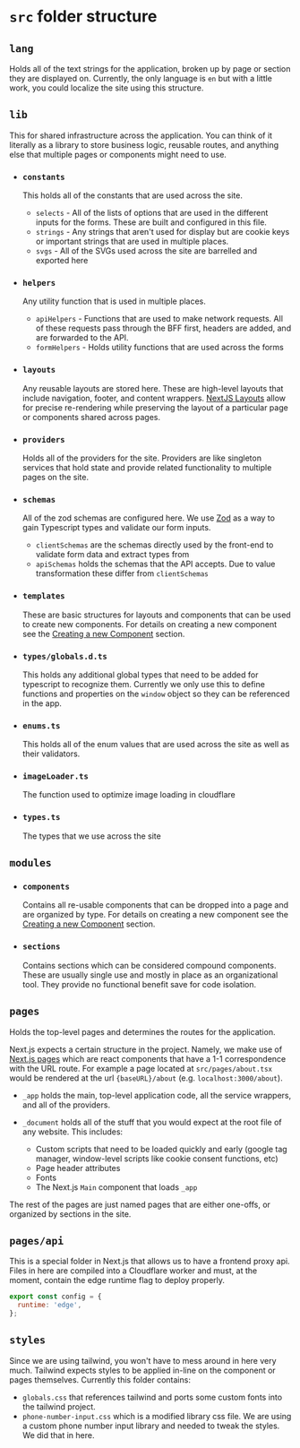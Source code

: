# `src` folder structure

## `lang`

Holds all of the text strings for the application, broken up by page or section they are displayed on. Currently, the only language is `en` but with a little work, you could localize the site using this structure.

## `lib`

This for shared infrastructure across the application. You can think of it literally as a library to store business logic, reusable routes, and anything else that multiple pages or components might need to use.

- ### `constants`

  This holds all of the constants that are used across the site.

  - `selects` - All of the lists of options that are used in the different inputs for the forms. These are built and configured in this file.
  - `strings` - Any strings that aren't used for display but are cookie keys or important strings that are used in multiple places.
  - `svgs` - All of the SVGs used across the site are barrelled and exported here

- ### `helpers`

  Any utility function that is used in multiple places.

  [//]: # 'TODO: Rename to `requests` or something similar'

  - `apiHelpers` - Functions that are used to make network requests. All of these requests pass through the BFF first, headers are added, and are forwarded to the API.

  [//]: # 'TODO: refactor to individual function types'

  - `formHelpers` - Holds utility functions that are used across the forms

- ### `layouts`

  Any reusable layouts are stored here. These are high-level layouts that include navigation, footer, and content wrappers. [NextJS Layouts](https://nextjs.org/docs/basic-features/layouts) allow for precise re-rendering while preserving the layout of a particular page or components shared across pages.

- ### `providers`

  Holds all of the providers for the site. Providers are like singleton services that hold state and provide related functionality to multiple pages on the site.

- ### `schemas`

  All of the zod schemas are configured here. We use [Zod](https://github.com/colinhacks/zod) as a way to gain Typescript types and validate our form inputs.

  - `clientSchemas` are the schemas directly used by the front-end to validate form data and extract types from
  - `apiSchemas` holds the schemas that the API accepts. Due to value transformation these differ from `clientSchemas`

- ### `templates`

  These are basic structures for layouts and components that can be used to create new components. For details on creating a new component see the [Creating a new Component](../how-to/create-component.md) section.

- ### `types/globals.d.ts`

  This holds any additional global types that need to be added for typescript to recognize them. Currently we only use this to define functions and properties on the `window` object so they can be referenced in the app.

- ### `enums.ts`

  [//]: # 'TODO: This is more like validators and should be renamed/refactored'

  This holds all of the enum values that are used across the site as well as their validators.

- ### `imageLoader.ts`

  [//]: # 'TODO: Ask Seth about this'

  The function used to optimize image loading in cloudflare

- ### `types.ts`

  [//]: # 'TODO: needs to be refactored'

  The types that we use across the site

## `modules`

- ### `components`

  Contains all re-usable components that can be dropped into a page and are organized by type. For details on creating a new component see the [Creating a new Component](../how-to/create-component.md) section.

- ### `sections`

  Contains sections which can be considered compound components. These are usually single use and mostly in place as an organizational tool. They provide no functional benefit save for code isolation.

## `pages`

Holds the top-level pages and determines the routes for the application.

Next.js expects a certain structure in the project. Namely, we make use of [Next.js pages](https://nextjs.org/docs/basic-features/pages) which are react components that have a 1-1 correspondence with the URL route. For example a page located at `src/pages/about.tsx` would be rendered at the url `{baseURL}/about` (e.g. `localhost:3000/about`).

- `_app` holds the main, top-level application code, all the service wrappers, and all of the providers.
- `_document` holds all of the stuff that you would expect at the root file of any website. This includes:

  - Custom scripts that need to be loaded quickly and early (google tag manager, window-level scripts like cookie consent functions, etc)
  - Page header attributes
  - Fonts
  - The Next.js `Main` component that loads `_app`

The rest of the pages are just named pages that are either one-offs, or organized by sections in the site.

## `pages/api`

This is a special folder in Next.js that allows us to have a frontend proxy api. Files in here are compiled into a Cloudflare worker and must, at the moment, contain the edge runtime flag to deploy properly.

```javascript
export const config = {
  runtime: 'edge',
};
```

## `styles`

Since we are using tailwind, you won't have to mess around in here very much. Tailwind expects styles to be applied in-line on the component or pages themselves. Currently this folder contains:

- `globals.css` that references tailwind and ports some custom fonts into the tailwind project.
- `phone-number-input.css` which is a modified library css file. We are using a custom phone number input library and needed to tweak the styles. We did that in here.
